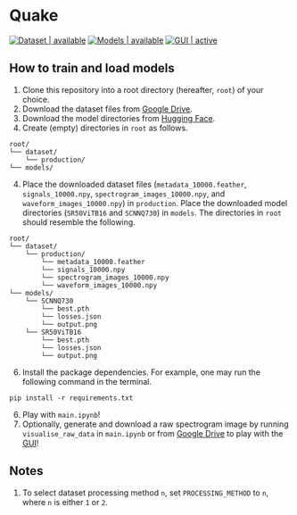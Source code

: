 # Quake

[![Dataset | available](https://img.shields.io/badge/Dataset-available-red)](https://drive.google.com/file/d/1ln0j21XmYO9onMP6qsE-wtxhP-k7X2w3/view)
[![Models | available](https://img.shields.io/badge/Models-available-red)](https://huggingface.co/spaces/glimeuxe/quake/tree/main/models)
[![GUI | active](https://img.shields.io/badge/GUI-active-blue)](https://huggingface.co/spaces/glimeuxe/quake)

## How to train and load models

1. Clone this repository into a root directory (hereafter, `root`) of your choice.
2. Download the dataset files from [Google Drive](https://drive.google.com/file/d/1ln0j21XmYO9onMP6qsE-wtxhP-k7X2w3/view).
3. Download the model directories from [Hugging Face](https://huggingface.co/spaces/glimeuxe/quake/tree/main/models).
4. Create (empty) directories in `root` as follows.

```
root/
└── dataset/
    └── production/
└── models/
```

4. Place the downloaded dataset files (`metadata_10000.feather`, `signals_10000.npy`, `spectrogram_images_10000.npy`, and `waveform_images_10000.npy`) in `production`. Place the downloaded model directories (`SR50ViTB16` and `SCNNQ730`) in `models`. The directories in `root` should resemble the following.

```
root/
└── dataset/
    └── production/
        └── metadata_10000.feather
        └── signals_10000.npy
        └── spectrogram_images_10000.npy
        └── waveform_images_10000.npy
└── models/
    └── SCNNQ730
        └── best.pth
        └── losses.json
        └── output.png
    └── SR50ViTB16
        └── best.pth
        └── losses.json
        └── output.png
```

6. Install the package dependencies. For example, one may run the following command in the terminal.

```
pip install -r requirements.txt
```

6. Play with `main.ipynb`!
7. Optionally, generate and download a raw spectrogram image by running `visualise_raw_data` in `main.ipynb` or from [Google Drive](https://drive.google.com/file/d/1cPLsMM9ucBGQMaqjy_Mw1ubo9vSX94RO/view) to play with the [GUI](https://huggingface.co/spaces/glimeuxe/quake)!

## Notes

1. To select dataset processing method `n`, set `PROCESSING_METHOD` to `n`, where `n` is either `1` or `2`.
